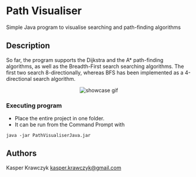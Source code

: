  
 # Path Visualiser

Simple Java program to visualise searching and path-finding algorithms

## Description

So far, the program supports the Dijkstra and the A* path-finding algorithms, as well as the Breadth-First search searching algorithms.
The first two search 8-directionally, whereas BFS has been implemented as a 4-directional search algorithm.

<p align="center">
  <img src="https://github.com/KasperKrawczyk/PathVisualiser/blob/BFS/PathVisualiser.gif" alt="showcase gif" />
</p>

### Executing program

* Place the entire project in one folder.
* It can be run from the Command Prompt with
```
java -jar PathVisualiserJava.jar
```

## Authors

Kasper Krawczyk
[kasper.krawczyk@gmail.com](kasper.krawczyk@gmail.com)

